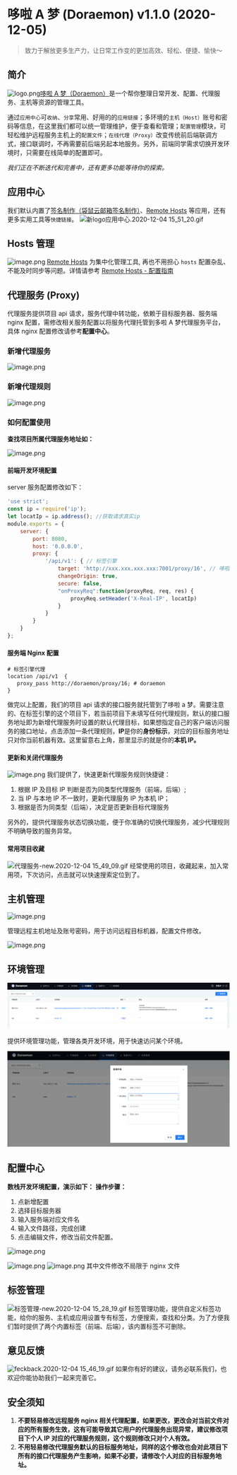# 哆啦 A 梦 (Doraemon) v1.1.0 (2020-12-05)



> 致力于解放更多生产力，让日常工作变的更加高效、轻松、便捷、愉快～



## 简介
![logo.png](https://cdn.nlark.com/yuque/0/2020/png/241689/1607057068446-ff5ec595-bea8-4cf5-9554-42c9df000885.png#align=left&display=inline&height=64&margin=%5Bobject%20Object%5D&name=logo.png&originHeight=64&originWidth=64&size=5693&status=done&style=none&width=64)[哆啦 A 梦（Doraemon）](http://doraemon:7001/page/home)是一个帮你整理日常开发、配置、代理服务、主机等资源的管理工具。


通过`应用中心`可`收纳`、`分享`常用、好用的的`应用链接`；多环境的`主机（Host）`账号和密码等信息，在这里我们都可以统一管理维护，便于查看和管理；`配置管理`模块，可轻松维护远程服务主机上的`配置文件`；`在线代理（Proxy）`改变传统前后端联调方式，接口联调时，不再需要前后端另起本地服务。另外，前端同学需求切换开发环境时，只需要在线简单的配置即可。


_我们正在不断迭代和完善中，还有更多功能等待你的探索。_


## 应用中心


我们默认内置了[签名制作（袋鼠云邮箱签名制作）](http://doraemon:7001/page/mail-sign)、[Remote Hosts](##) 等应用，还有更多实用工具等`快捷链接`。
![新logo应用中心.2020-12-04 15_51_20.gif](https://cdn.nlark.com/yuque/0/2020/gif/188521/1607068291520-432b2a0b-f33f-454c-af6c-e78b44db93a0.gif#align=left&display=inline&height=980&margin=%5Bobject%20Object%5D&name=%E6%96%B0logo%E5%BA%94%E7%94%A8%E4%B8%AD%E5%BF%83.2020-12-04%2015_51_20.gif&originHeight=980&originWidth=1392&size=1028800&status=done&style=none&width=1392)


## Hosts 管理
![image.png](https://cdn.nlark.com/yuque/0/2020/png/188521/1607069497118-2d4a973d-ac1e-4cc4-939f-862f63de0bc8.png#align=left&display=inline&height=966&margin=%5Bobject%20Object%5D&name=image.png&originHeight=966&originWidth=1420&size=339014&status=done&style=none&width=1420)
[Remote Hosts](##) 为集中化管理工具, 再也不用担心 `hosts` 配置杂乱、不能及时同步等问题。详情请参考 [Remote Hosts - 配置指南](https://dtstack.yuque.com/rd-center/sm6war/rinsoa)


## 代理服务 (Proxy)


代理服务提供项目 api 请求，服务代理中转功能，依赖于目标服务器、服务端 nginx 配置，需修改相关服务配置以将服务代理托管到多啦 A 梦代理服务平台，具体 nginx 配置修改请参考**配置中心**。


### 新增代理服务


![image.png](https://cdn.nlark.com/yuque/0/2020/png/188521/1606981488612-e1837130-d4ef-43e9-b26a-be69913cc91c.png#align=left&display=inline&height=325&margin=%5Bobject%20Object%5D&name=image.png&originHeight=325&originWidth=561&size=49523&status=done&style=none&width=561#align=left&display=inline&height=325&margin=%5Bobject%20Object%5D&originHeight=325&originWidth=561&status=done&style=none&width=561)


### 新增代理规则


![image.png](https://cdn.nlark.com/yuque/0/2020/png/188521/1606981294056-8278e0cf-65b2-4af2-83f6-d6a70b337600.png#align=left&display=inline&height=351&margin=%5Bobject%20Object%5D&name=image.png&originHeight=406&originWidth=784&size=133509&status=done&style=none&width=677#align=left&display=inline&height=406&margin=%5Bobject%20Object%5D&originHeight=406&originWidth=784&status=done&style=none&width=784)


### 如何配置使用


**查找项目所属代理服务地址如：**


![image.png](https://cdn.nlark.com/yuque/0/2020/png/188521/1606981073121-fb232f91-7f39-4020-a73c-b860fb953c81.png#align=left&display=inline&height=58&margin=%5Bobject%20Object%5D&name=image.png&originHeight=105&originWidth=1339&size=64389&status=done&style=none&width=741#align=left&display=inline&height=105&margin=%5Bobject%20Object%5D&originHeight=105&originWidth=1339&status=done&style=none&width=1339)


#### 前端开发环境配置


server 服务配置修改如下：


```javascript
'use strict';
const ip = require('ip');
let locatIp = ip.address(); //获取请求真实ip
module.exports = {
    server: {
        port: 8080,
        host: '0.0.0.0',
        proxy: {
            '/api/v1': { // 标签引擎
                target: 'http://xxx.xxx.xxx.xxx:7001/proxy/16', // 哆啦A梦
                changeOrigin: true,
                secure: false,
                "onProxyReq":function(proxyReq, req, res) {
                    proxyReq.setHeader('X-Real-IP', locatIp)
                }
            }
        }
    }
};
```


#### 服务端 Nginx 配置


```shell
# 标签引擎代理
location /api/v1  {
   proxy_pass http://doraemon/proxy/16; # doraemon
}
```


做完以上配置，我们的项目 api 请求的接口服务就托管到了哆啦 a 梦。需要注意的、在标签引擎的这个项目下，若当前项目下未填写任何代理规则，默认的接口服务地址即为新增代理服务时设置的默认代理目标，如果想指定自己的客户端访问服务的接口地址，点击添加一条代理规则，**IP**是你的**身份标示**，对应的目标服务地址只对你当前机器有效。这里留意右上角，那里显示的就是你的**本机 IP。**


#### 更新和关闭代理服务


![image.png](https://cdn.nlark.com/yuque/0/2020/png/188521/1606982481937-97f59bed-8993-44ff-9e3d-277626710f43.png#align=left&display=inline&height=196&margin=%5Bobject%20Object%5D&name=image.png&originHeight=347&originWidth=1324&size=230588&status=done&style=none&width=746#align=left&display=inline&height=347&margin=%5Bobject%20Object%5D&originHeight=347&originWidth=1324&status=done&style=none&width=1324)
我们提供了，快速更新代理服务规则快捷键：


1. 根据 IP 及目标 IP 判断是否为同类型代理服务（前端，后端）;
1. 当 IP 与本地 IP 不一致时，更新代理服务 IP 为本机 IP；
1. 根据是否为同类型（后端），决定是否更新目标代理服务



另外的，提供代理服务状态切换功能，便于你准确的切换代理服务，减少代理规则不明确导致的服务异常。


#### 常用项目收藏
![代理服务-new.2020-12-04 15_49_09.gif](https://cdn.nlark.com/yuque/0/2020/gif/188521/1607068167975-7b0a2ccf-6143-4efe-87d7-1474f8463ba6.gif#align=left&display=inline&height=966&margin=%5Bobject%20Object%5D&name=%E4%BB%A3%E7%90%86%E6%9C%8D%E5%8A%A1-new.2020-12-04%2015_49_09.gif&originHeight=966&originWidth=1420&size=736889&status=done&style=none&width=1420)
经常使用的项目，收藏起来，加入常用项，下次访问，点击就可以快速搜索定位到了。


## 主机管理
![image.png](https://cdn.nlark.com/yuque/0/2020/png/188521/1607068989349-19aca7e3-59e8-4734-b265-deecbdeb8415.png#align=left&display=inline&height=966&margin=%5Bobject%20Object%5D&name=image.png&originHeight=966&originWidth=1420&size=553140&status=done&style=none&width=1420)


管理远程主机地址及账号密码，用于访问远程目标机器，配置文件修改。


![image.png](https://cdn.nlark.com/yuque/0/2020/png/188521/1606984357812-25a9b477-040b-4398-abd8-929b38c82411.png#align=left&display=inline&height=104&margin=%5Bobject%20Object%5D&name=image.png&originHeight=182&originWidth=1308&size=62228&status=done&style=none&width=746#align=left&display=inline&height=182&margin=%5Bobject%20Object%5D&originHeight=182&originWidth=1308&status=done&style=none&width=1308)


## 环境管理
![image.png](https://github.com/DTStack/doraemon/blob/master/docs/docsify/imgs/env_management.png?raw=true)


提供环境管理功能，管理各类开发环境，用于快速访问某个环境。


![image.png](https://github.com/DTStack/doraemon/blob/master/docs/docsify/imgs/add_env.png?raw=true)


## 配置中心


**数栈开发环境配置，演示如下：**
**操作步骤：**


1. 点新增配置
1. 选择目标服务器
1. 输入服务端对应文件名
1. 输入文件路径，完成创建
1. 点击编辑文件，修改当前文件配置。



![image.png](https://cdn.nlark.com/yuque/0/2020/png/188521/1606984642834-752298b9-0f39-46ab-912c-01a26b2a1801.png#align=left&display=inline&height=427&margin=%5Bobject%20Object%5D&name=image.png&originHeight=576&originWidth=667&size=129350&status=done&style=none&width=495#align=left&display=inline&height=576&margin=%5Bobject%20Object%5D&originHeight=576&originWidth=667&status=done&style=none&width=667)


![image.png](https://cdn.nlark.com/yuque/0/2020/png/188521/1606984975630-61aba3a8-9205-4b01-bae4-9945869d1dfd.png#align=left&display=inline&height=41&margin=%5Bobject%20Object%5D&name=image.png&originHeight=73&originWidth=1332&size=42699&status=done&style=none&width=746#align=left&display=inline&height=73&margin=%5Bobject%20Object%5D&originHeight=73&originWidth=1332&status=done&style=none&width=1332)
![image.png](https://cdn.nlark.com/yuque/0/2020/png/188521/1607066266168-e468ed1f-f50f-4588-b9c5-681b0f7410f1.png#align=left&display=inline&height=966&margin=%5Bobject%20Object%5D&name=image.png&originHeight=966&originWidth=1420&size=601792&status=done&style=none&width=1420)
其中文件修改不局限于 nginx 文件


## 标签管理
![标签管理-new.2020-12-04 15_28_19.gif](https://cdn.nlark.com/yuque/0/2020/gif/188521/1607066917265-b6d6e898-09f8-412e-b89f-b06b87397be5.gif#align=left&display=inline&height=966&margin=%5Bobject%20Object%5D&name=%E6%A0%87%E7%AD%BE%E7%AE%A1%E7%90%86-new.2020-12-04%2015_28_19.gif&originHeight=966&originWidth=1420&size=548785&status=done&style=none&width=1420)
标签管理功能，提供自定义标签功能，给你的服务、主机或应用设置专有标签，方便搜索，查找和分类。为了方便我们暂时提供了两个内置标签（前端、后端），该内置标签不可删除。


## 意见反馈
![feckback.2020-12-04 15_46_19.gif](https://cdn.nlark.com/yuque/0/2020/gif/188521/1607067999751-14bef4ea-0f49-4241-80f4-9dafb9419151.gif#align=left&display=inline&height=966&margin=%5Bobject%20Object%5D&name=feckback.2020-12-04%2015_46_19.gif&originHeight=966&originWidth=1420&size=498541&status=done&style=none&width=1420)
如果你有好的建议，请务必联系我们，也欢迎你能协助我们一起来完善它。


## 安全须知


1. **不要轻易修改远程服务 nginx 相关代理配置，如果更改，更改会对当前文件对应的所有服务生效，这有可能导致其它用户的代理服务出现异常，建议修改项目下个人 IP 对应的代理服务规则，这个规则修改只对个人有效。**
1. **不用轻易修改代理服务默认的目标服务地址，同样的这个修改也会对此项目下所有的接口代理服务产生影响，如果不必要，请修改个人对应的目标服务地址。**
